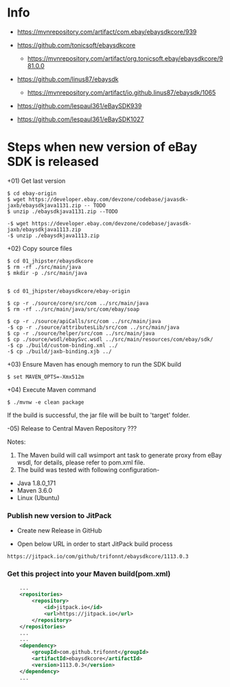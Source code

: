 # Info
   - https://mvnrepository.com/artifact/com.ebay/ebaysdkcore/939

 - https://github.com/tonicsoft/ebaysdkcore
   - https://mvnrepository.com/artifact/org.tonicsoft.ebay/ebaysdkcore/981.0.0

 - https://github.com/linus87/ebaysdk
   - https://mvnrepository.com/artifact/io.github.linus87/ebaysdk/1065

 - https://github.com/lespaul361/eBaySDK939
 - https://github.com/lespaul361/eBaySDK1027


# Steps when new version of eBay SDK is released
+01) Get last version
```shell
$ cd ebay-origin
$ wget https://developer.ebay.com/devzone/codebase/javasdk-jaxb/ebaysdkjava1131.zip -- TODO
$ unzip ./ebaysdkjava1131.zip --TODO

-$ wget https://developer.ebay.com/devzone/codebase/javasdk-jaxb/ebaysdkjava1113.zip
-$ unzip ./ebaysdkjava1113.zip
```


+02) Copy source files
```shell
$ cd 01_jhipster/ebaysdkcore
$ rm -rf ./src/main/java
$ mkdir -p ./src/main/java


$ cd 01_jhipster/ebaysdkcore/ebay-origin

$ cp -r ./source/core/src/com ../src/main/java
$ rm -rf ../src/main/java/src/com/ebay/soap

$ cp -r ./source/apiCalls/src/com ../src/main/java
-$ cp -r ./source/attributesLib/src/com ../src/main/java
$ cp -r ./source/helper/src/com ../src/main/java
$ cp ./source/wsdl/ebaySvc.wsdl ../src/main/resources/com/ebay/sdk/
-$ cp ./build/custom-binding.xml ../
-$ cp ./build/jaxb-binding.xjb ../
```


+03) Ensure Maven has enough memory to run the SDK build
```shell
$ set MAVEN_OPTS=-Xmx512m
```

+04) Execute Maven command
```shell
$ ./mvnw -e clean package
```
If the build is successful, the jar file will be built to 'target' folder.


-05) Release to Central Maven Repository
???


Notes:
1. The Maven build will call wsimport ant task to generate proxy from eBay wsdl,
for details, please refer to pom.xml file.
2. The build was tested with following configuration-
- Java 1.8.0_171
- Maven 3.6.0
- Linux (Ubuntu)


### Publish new version to JitPack

 - Create new Release in GitHub

 - Open below URL in order to start JitPack build process

```shell
https://jitpack.io/com/github/trifonnt/ebaysdkcore/1113.0.3
```

### Get this project into your Maven build(pom.xml)
```xml
	...
	<repositories>
		<repository>
		    <id>jitpack.io</id>
		    <url>https://jitpack.io</url>
		</repository>
	</repositories>
 	...
 	...
 	<dependency>
	    <groupId>com.github.trifonnt</groupId>
	    <artifactId>ebaysdkcore</artifactId>
	    <version>1113.0.3</version>
	</dependency>
	...
```
